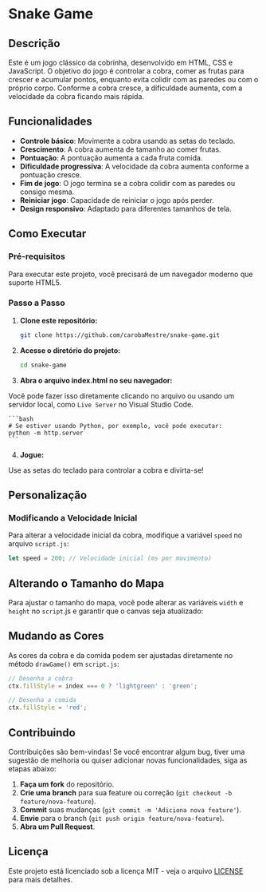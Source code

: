 # Snake Game

## Descrição

Este é um jogo clássico da cobrinha, desenvolvido em HTML, CSS e JavaScript. O objetivo do jogo é controlar a cobra, comer as frutas para crescer e acumular pontos, enquanto evita colidir com as paredes ou com o próprio corpo. Conforme a cobra cresce, a dificuldade aumenta, com a velocidade da cobra ficando mais rápida.

## Funcionalidades

- **Controle básico**: Movimente a cobra usando as setas do teclado.
- **Crescimento**: A cobra aumenta de tamanho ao comer frutas.
- **Pontuação**: A pontuação aumenta a cada fruta comida.
- **Dificuldade progressiva**: A velocidade da cobra aumenta conforme a pontuação cresce.
- **Fim de jogo**: O jogo termina se a cobra colidir com as paredes ou consigo mesma.
- **Reiniciar jogo**: Capacidade de reiniciar o jogo após perder.
- **Design responsivo**: Adaptado para diferentes tamanhos de tela.

## Como Executar

### Pré-requisitos

Para executar este projeto, você precisará de um navegador moderno que suporte HTML5.

### Passo a Passo

1. **Clone este repositório:**

   ```bash
   git clone https://github.com/carobaMestre/snake-game.git
    ```

2. **Acesse o diretório do projeto:**
    ```bash
    cd snake-game
    ```
3. **Abra o arquivo index.html no seu navegador:**

Você pode fazer isso diretamente clicando no arquivo ou usando um servidor local, como `Live Server` no Visual Studio Code.


    ```bash
    # Se estiver usando Python, por exemplo, você pode executar:
    python -m http.server
    ```
4. **Jogue:**

Use as setas do teclado para controlar a cobra e divirta-se!

## Personalização

### Modificando a Velocidade Inicial

Para alterar a velocidade inicial da cobra, modifique a variável `speed` no arquivo `script.js`:

```javascript
let speed = 200; // Velocidade inicial (ms por movimento)
``` 

## Alterando o Tamanho do Mapa

Para ajustar o tamanho do mapa, você pode alterar as variáveis `width` e `height` no `script`.js e garantir que o canvas seja atualizado:

## Mudando as Cores

As cores da cobra e da comida podem ser ajustadas diretamente no método `drawGame()` em `script.js`:

```javascript
// Desenha a cobra
ctx.fillStyle = index === 0 ? 'lightgreen' : 'green';

// Desenha a comida
ctx.fillStyle = 'red';

``` 

## Contribuindo

Contribuições são bem-vindas! Se você encontrar algum bug, tiver uma sugestão de melhoria ou quiser adicionar novas funcionalidades, siga as etapas abaixo:

1. **Faça um fork** do repositório.
2. **Crie uma branch** para sua feature ou correção (`git checkout -b feature/nova-feature`).
3. **Commit** suas mudanças (`git commit -m 'Adiciona nova feature'`).
4. **Envie** para o branch (`git push origin feature/nova-feature`).
5. **Abra um Pull Request**.

## Licença

Este projeto está licenciado sob a licença MIT - veja o arquivo [LICENSE](LICENSE) para mais detalhes.
```